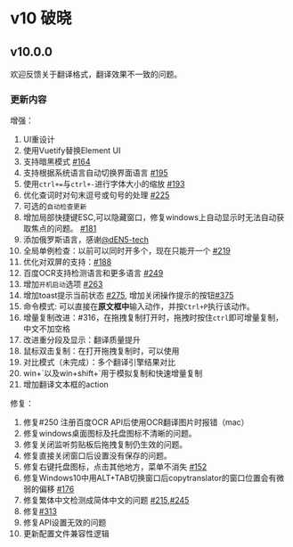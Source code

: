 # v10 破晓

## v10.0.0
欢迎反馈关于翻译格式，翻译效果不一致的问题。

### 更新内容
增强：

1. UI重设计
2. 使用Vuetify替换Element UI
3. 支持暗黑模式 [#164](https://github.com/CopyTranslator/CopyTranslator/issues/164)
4. 支持根据系统语言自动切换界面语言 [#195](https://github.com/CopyTranslator/CopyTranslator/issues/195)
5. 使用`ctrl+=`与`ctrl+-`进行字体大小的缩放 [#193](https://github.com/CopyTranslator/CopyTranslator/issues/193)
7. 优化查词时对句末逗号或句号的处理 [#225](https://github.com/CopyTranslator/CopyTranslator/issues/225)
8. 可选的`自动检查更新`
9. 增加局部快捷键ESC,可以隐藏窗口，修复windows上自动显示时无法自动获取焦点的问题。 [#181](https://github.com/CopyTranslator/CopyTranslator/issues/181)
10. 添加俄罗斯语言，感谢[@dEN5-tech](https://www.facebook.com/profile.php?id=100028728105222)
11. 全局单例检查：以前可以同时开多个，现在只能开一个 [#219](https://github.com/CopyTranslator/CopyTranslator/issues/219)
12. 优化对双屏的支持：[#188](https://github.com/CopyTranslator/CopyTranslator/issues/188)
13. 百度OCR支持检测语言和更多语言 [#249](https://github.com/CopyTranslator/CopyTranslator/issues/249)
14. 增加`开机启动`选项 [#263](https://github.com/CopyTranslator/CopyTranslator/issues/263)
15. 增加toast提示当前状态 [#275](https://github.com/CopyTranslator/CopyTranslator/issues/275), 增加关闭操作提示的按钮[#375](https://github.com/CopyTranslator/CopyTranslator/issues/373)
16. 命令模式: 可以直接在**原文框中**输入动作，并按`Ctrl+P`执行该动作。
17. 增量复制改进：#316，在拖拽复制打开时，拖拽时按住`ctrl`即可增量复制，中文不加空格
18. 改进重分段及显示：翻译质量提升
19. 鼠标双击复制：在打开拖拽复制时，可以使用
20. 对比模式（未完成）：多个翻译引擎结果对比
21. win+\`以及win+shift+\`用于模拟复制和快速增量复制
22. 增加翻译文本框的action

修复：

1. 修复#250 注册百度OCR API后使用OCR翻译图片时报错（mac）
2. 修复windows桌面图标及托盘图标不清晰的问题。
3. 修复关闭监听剪贴板后拖拽复制仍生效的问题。
4. 修复直接关闭窗口后设置没有保存的问题。
5. 修复右键托盘图标，点击其他地方，菜单不消失 [#152](https://github.com/CopyTranslator/CopyTranslator/issues/152)
6. 修复Windows10中用ALT+TAB切换窗口后copytranslator的窗口位置会有微弱的偏移 [#176](https://github.com/CopyTranslator/CopyTranslator/issues/176)
7. 修复繁体中文检测成简体中文的问题 [#215](https://github.com/CopyTranslator/CopyTranslator/issues/215),[#245](https://github.com/CopyTranslator/CopyTranslator/issues/245)
8. 修复[#313](https://github.com/CopyTranslator/CopyTranslator/issues/313)
9. 修复API设置无效的问题
10. 更新配置文件兼容性逻辑

